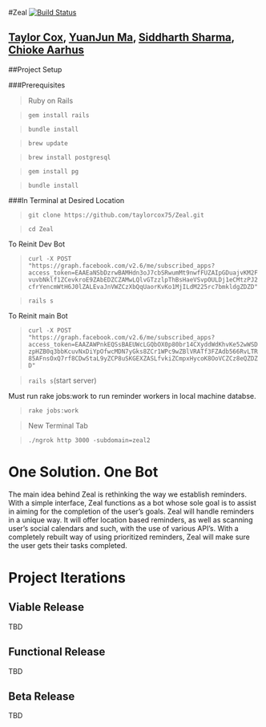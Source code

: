 #Zeal [![Build Status](https://travis-ci.com/taylorcox75/Zeal.svg?token=XbqCKDp6PtzWG54UBd9w&branch=master)](https://travis-ci.com/taylorcox75/Zeal)

## [Taylor Cox](mailto:taylorcox75@gmail.com), [YuanJun Ma](mailto:yuanma@email.arizona.edu), [Siddharth Sharma](mailto:siddi.sharma@gmail.com),[ Chioke Aarhus](mailto:caarhus@email.arizona.edu)

##Project Setup

###Prerequisites

>Ruby on Rails

>`gem install rails`

>`bundle install` 

> `brew update`

> `brew install postgresql`

> `gem install pg` 

>`bundle install` 

###In Terminal at Desired Location
>`git clone https://github.com/taylorcox75/Zeal.git`

>`cd Zeal`

To Reinit Dev Bot
>`curl -X POST "https://graph.facebook.com/v2.6/me/subscribed_apps?access_token=EAAEaNSbDzrwBAMHdn3oJ7cbSRwumMt9nwfFUZAIpGDuajvKM2FvuvbNklf1ZCevkroE9ZAbEDZCZAMwLQlvGTzzlpThBsHaeVSvpOULDj1eCMtzPJ2cfrYencmWtH6J0lZALEvaJnVWZCzXbQqUaorKvKo1MjILdM225rc7bmkldgZDZD"`

>`rails s`

To Reinit main Bot
>`curl -X POST "https://graph.facebook.com/v2.6/me/subscribed_apps?access_token=EAAZAWPnkEQSsBAEUWcLGQbOX0p80br14CXyddWdKhvKe52wWSDzpHZB0q3bbKcuvNxDiYpOfwcMDN7yGks8ZCr1WPc9wZBlVRATf3FZAdb566RvLTR85AFnsOxQ7rf8CDwStaL9yZCP8uSKGEXZASLfvkiZCmpxHycoK8OoVCZCz8eQZDZD"`

>`rails s`(start server)

Must run rake jobs:work to run reminder workers in local machine databse.

> `rake jobs:work`
 
>New Terminal Tab

>`./ngrok http 3000 -subdomain=zeal2`

# One Solution.  One Bot

The main idea behind Zeal is rethinking the way we establish reminders. With a simple interface, Zeal functions as a bot whose sole goal is to assist in aiming for the completion of the user’s goals. Zeal will handle reminders in a unique way. It will offer location based reminders, as well as scanning user’s social calendars and such, with the use of various API’s. With a completely rebuilt way of using prioritized reminders, Zeal will make sure the user gets their tasks completed.


# Project Iterations
## **Viable Release**
TBD

## **Functional Release**
TBD

## **Beta Release**
TBD

